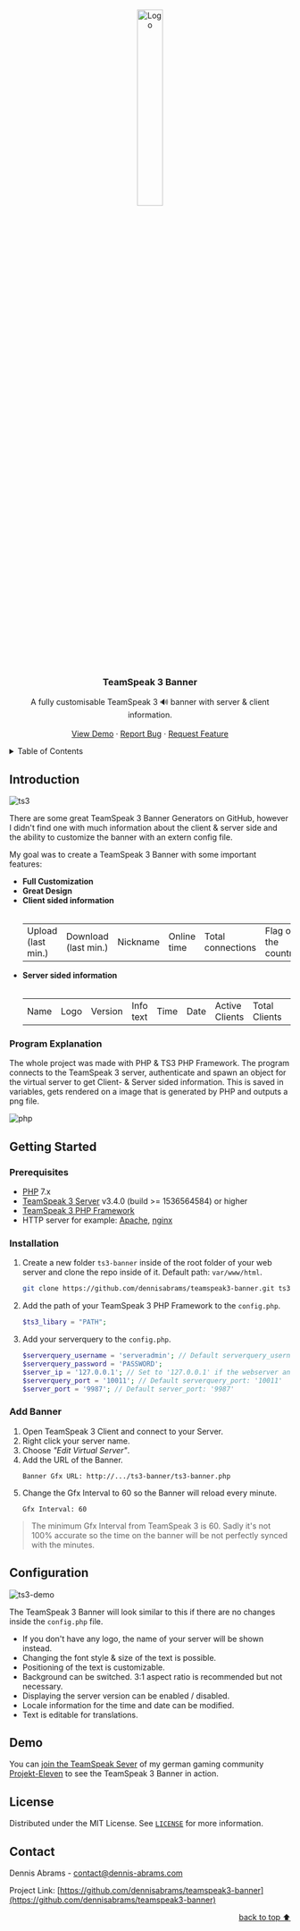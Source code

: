<a name="readme-top"></a>

<br />

<div align="center">
  <a href="https://www.teamspeak.com/">
    <img src="https://user-images.githubusercontent.com/122950707/217841700-3ab024cb-e9a8-4132-9cf7-ce850a2696f4.png" alt="Logo" width="30%">
  </a>

  <h3 align="center">TeamSpeak 3 Banner</h3>

  <p align="center">
    A fully customisable TeamSpeak 3 🔊 banner with server & client information.
    <br />
    <br />
    <a href="#demo">View Demo</a>
    ·
    <a href="https://github.com/dennisabrams/teamspeak3-banner/issues">Report Bug</a>
    ·
    <a href="https://github.com/dennisabrams/teamspeak3-banner/issues">Request Feature</a>
  </p>
</div>

<details>
  <summary>Table of Contents</summary>
  <ol>
    <li>
      <a href="#introduction">Introduction</a>
      <ul>
        <li><a href="#program-explanation">Program Explanation</a></li>
      </ul>
    </li>
    <li><a href="#getting-started">Getting Started</a></li>
    <ul>
        <li><a href="#prerequisites">Prerequisites</a></li>
        <li><a href="#installation">Installation</a></li>
        <li><a href="#add-banner">Add Banner</a></li>
    </ul>
    <li><a href="#demo">Demo</a></li>
    <li><a href="#license">License</a></li>
    <li><a href="#contact">Contact</a></li>
  </ol>
</details>

## Introduction

![ts3](https://user-images.githubusercontent.com/122950707/217850954-a10cedcd-ea12-46da-8eb3-12602d8991e0.png)

There are some great TeamSpeak 3 Banner Generators on GitHub, however I didn't find one with much information about the client & server side and the ability to customize the banner with an extern config file. 

My goal was to create a TeamSpeak 3 Banner with some important features:

<ul>
  <li><b>Full Customization</b></li>
  <li><b>Great Design</b></li>
  <li><b>Client sided information</b> <br /><br />
   <table>
  <tr>
    <td>Upload (last min.)</td>
    <td>Download (last min.)</td>
    <td>Nickname</td>
    <td>Online time</td>
    <td>Total connections</td>
    <td>Flag of the country</td>
  </tr> 
</table>
  </li>
  <li><b>Server sided information</b>
      <br /> <br />
   <table>
  <tr>
    <td>Name</td>
    <td>Logo</td>
    <td>Version</td>
    <td>Info text</td>
    <td>Time</td>
    <td>Date</td>
    <td>Active Clients</td>
    <td>Total Clients</td>
    <td>Channels</td>
    <td>Uptime</td>
  </tr>
     </table>
  
  </li>
  

  </ul>

### Program Explanation

The whole project was made with PHP & TS3 PHP Framework. The program connects to the TeamSpeak 3 server, authenticate and spawn an object for the virtual server to get Client- & Server sided information. This is saved in variables, gets rendered on a image that is generated by PHP and outputs a png file.

![php](https://img.shields.io/badge/PHP-7.4.3-777BB3?style=for-the-badge&logo=php&logoColor=white)


## Getting Started

### Prerequisites

* [PHP](https://www.php.net/releases/index.php) 7.x
* [TeamSpeak 3 Server](https://www.teamspeak.com/de/downloads/#server) v3.4.0 (build >= 1536564584) or higher
* [TeamSpeak 3 PHP Framework](https://github.com/planetteamspeak/ts3phpframework)
* HTTP server for example: [Apache](https://httpd.apache.org/download.cgi), [nginx](https://nginx.org/en/download.html)

### Installation

1. Create a new folder `ts3-banner` inside of the root folder of your web server and clone the repo inside of it. Default path: `var/www/html`.
   ```sh
   git clone https://github.com/dennisabrams/teamspeak3-banner.git ts3-banner
   ```
2. Add the path of your TeamSpeak 3 PHP Framework to the `config.php`.
   ```php
   $ts3_libary = "PATH";
   ```
3. Add your serverquery to the `config.php`.
   ```php
   $serverquery_username = 'serveradmin'; // Default serverquery_username: 'serveradmin'
   $serverquery_password = 'PASSWORD';
   $server_ip = '127.0.0.1'; // Set to '127.0.0.1' if the webserver and TS3 server are hosted on the same server (localhost)
   $serverquery_port = '10011'; // Default serverquery_port: '10011'
   $server_port = '9987'; // Default server_port: '9987'
   ```
### Add Banner
 
1. Open TeamSpeak 3 Client and connect to your Server.
2. Right click your server name.
3. Choose _"Edit Virtual Server"_.
4. Add the URL of the Banner.
   ```
   Banner Gfx URL: http://.../ts3-banner/ts3-banner.php
   ```
5. Change the Gfx Interval to 60 so the Banner will reload every minute.
   ```
   Gfx Interval: 60
   ```
   
> The minimum Gfx Interval from TeamSpeak 3 is 60. Sadly it's not 100% accurate so the time on the banner will be not perfectly synced with the minutes.

## Configuration

![ts3-demo](https://user-images.githubusercontent.com/122950707/218219605-79f7879d-a48a-4e16-a41a-88ef030009cb.png)

The TeamSpeak 3 Banner will look similar to this if there are no changes inside the `config.php` file.
* If you don't have any logo, the name of your server will be shown instead.
* Changing the font style & size of the text is possible.
* Positioning of the text is customizable.
* Background can be switched. 3:1 aspect ratio is recommended but not necessary.
* Displaying the server version can be enabled / disabled.
* Locale information for the time and date can be modified.
* Text is editable for translations.

## Demo

You can [join the TeamSpeak Sever](https://projekt-eleven.eu/eleven/redirects/ts3Redirect.php) of my german gaming community [Projekt-Eleven](https://projekt-eleven.eu/) to see the TeamSpeak 3 Banner in action.
<!-- LICENSE -->
## License

Distributed under the MIT License. See [`LICENSE`](https://github.com/dennisabrams/teamspeak3-banner/blob/main/LICENSE) for more information.


<!-- CONTACT -->
## Contact

Dennis Abrams - contact@dennis-abrams.com

Project Link: [https://github.com/dennisabrams/teamspeak3-banner](https://github.com/dennisabrams/teamspeak3-banner)

<p align="right"><a href="#readme-top">back to top ⬆</a></p>

